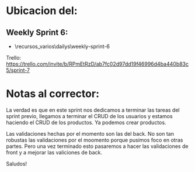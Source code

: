 # Ubicacion del: 

## Weekly Sprint 6: 
- \recursos_varios\dailys\weekly-sprint-6

Trello: https://trello.com/invite/b/RPmEtRzD/ab7fc02d97dd19f46996d4ba440b83c5/sprint-7


# Notas al corrector: 

La verdad es que en este sprint nos dedicamos a terminar las tareas del sprint previo, llegamos a terminar el CRUD de los usuarios y estamos haciendo el CRUD de los productos. Ya podemos crear productos.

Las validaciones hechas por el momento son las del back. No son tan robustas las validaciones por el moomento porque pusimos foco en otras partes. Pero una vez terminado esto pasaremos a hacer las validaciones de front y a mejorar las valiciones de back.

Saludos!

